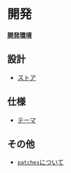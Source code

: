 # 開発

**[開発環境](./development.md)**

## 設計
- [ストア](./store.md)

## 仕様

- [テーマ](./theme.md)

## その他

- [`patches`について](../patches/README.md)
